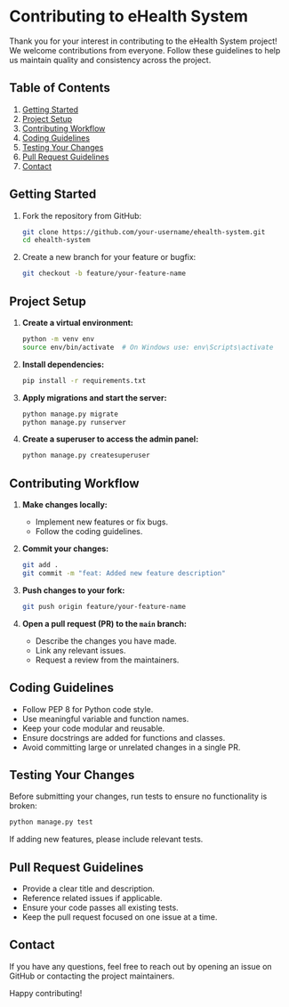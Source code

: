 # Contributing to eHealth System

Thank you for your interest in contributing to the eHealth System project! We welcome contributions from everyone. Follow these guidelines to help us maintain quality and consistency across the project.

## Table of Contents

1. [Getting Started](#getting-started)
2. [Project Setup](#project-setup)
3. [Contributing Workflow](#contributing-workflow)
4. [Coding Guidelines](#coding-guidelines)
5. [Testing Your Changes](#testing-your-changes)
6. [Pull Request Guidelines](#pull-request-guidelines)
7. [Contact](#contact)

## Getting Started

1. Fork the repository from GitHub:
   ```bash
   git clone https://github.com/your-username/ehealth-system.git
   cd ehealth-system
   ```

2. Create a new branch for your feature or bugfix:
   ```bash
   git checkout -b feature/your-feature-name
   ```

## Project Setup

1. **Create a virtual environment:**
   ```bash
   python -m venv env
   source env/bin/activate  # On Windows use: env\Scripts\activate
   ```

2. **Install dependencies:**
   ```bash
   pip install -r requirements.txt
   ```

3. **Apply migrations and start the server:**
   ```bash
   python manage.py migrate
   python manage.py runserver
   ```

4. **Create a superuser to access the admin panel:**
   ```bash
   python manage.py createsuperuser
   ```

## Contributing Workflow

1. **Make changes locally:**
   - Implement new features or fix bugs.
   - Follow the coding guidelines.

2. **Commit your changes:**
   ```bash
   git add .
   git commit -m "feat: Added new feature description"
   ```

3. **Push changes to your fork:**
   ```bash
   git push origin feature/your-feature-name
   ```

4. **Open a pull request (PR) to the `main` branch:**
   - Describe the changes you have made.
   - Link any relevant issues.
   - Request a review from the maintainers.

## Coding Guidelines

- Follow PEP 8 for Python code style.
- Use meaningful variable and function names.
- Keep your code modular and reusable.
- Ensure docstrings are added for functions and classes.
- Avoid committing large or unrelated changes in a single PR.

## Testing Your Changes

Before submitting your changes, run tests to ensure no functionality is broken:

```bash
python manage.py test
```

If adding new features, please include relevant tests.

## Pull Request Guidelines

- Provide a clear title and description.
- Reference related issues if applicable.
- Ensure your code passes all existing tests.
- Keep the pull request focused on one issue at a time.

## Contact

If you have any questions, feel free to reach out by opening an issue on GitHub or contacting the project maintainers.

Happy contributing!

